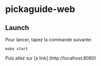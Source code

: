# pickaguide-web

## Launch

Pour lancer, tapez la commande suivante:

`make start`

Puis allez sur [a link] (http://localhost:8080)
